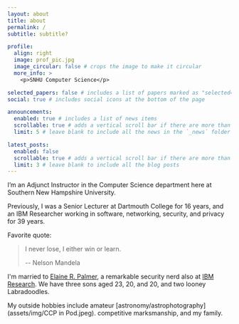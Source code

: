 ```yaml
---
layout: about
title: about
permalink: /
subtitle: subtitle?

profile:
  align: right
  image: prof_pic.jpg
  image_circular: false # crops the image to make it circular
  more_info: >
    <p>SNHU Computer Science</p>

selected_papers: false # includes a list of papers marked as "selected={true}"
social: true # includes social icons at the bottom of the page

announcements:
  enabled: true # includes a list of news items
  scrollable: true # adds a vertical scroll bar if there are more than 3 news items
  limit: 5 # leave blank to include all the news in the `_news` folder

latest_posts:
  enabled: false
  scrollable: true # adds a vertical scroll bar if there are more than 3 new posts items
  limit: 3 # leave blank to include all the blog posts
---
```


I’m an Adjunct Instructor in the Computer Science department here at Southern New Hampshire
University.

Previously, I was a Senior Lecturer at Dartmouth College for 16 years, and an IBM Researcher working
in software, networking, security, and privacy for 39 years.

Favorite quote:

> I never lose, I either win or learn.
> 
> -- Nelson Mandela

I'm married to [Elaine R. Palmer](https://research.ibm.com/people/elaine-palmer), a remarkable security nerd also at [IBM Research](http://www.research.ibm.com). We have three sons aged 23, 20, and 20, and two looney Labradoodles.

My outside hobbies include amateur [astronomy/astrophotography](assets/img/CCP in Pod.jpeg). competitive marksmanship, and my family.
